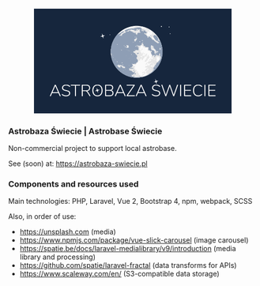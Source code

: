 <p align="center">
<a href="https://astrobaza-swiecie.pl" target="_blank">
<img src="https://github.com/apsg/astrobaza/blob/main/public/images/logo_big.png?raw=true" width="400">
</a>
</p>

### Astrobaza Świecie | Astrobase Świecie

Non-commercial project to support local astrobase. 

See (soon) at: https://astrobaza-swiecie.pl


### Components and resources used

Main technologies: PHP, Laravel, Vue 2, Bootstrap 4, npm, webpack, SCSS

Also, in order of use:

- https://unsplash.com (media)
- https://www.npmjs.com/package/vue-slick-carousel (image carousel)
- https://spatie.be/docs/laravel-medialibrary/v9/introduction (media library and processing)
- https://github.com/spatie/laravel-fractal (data transforms for APIs)
- https://www.scaleway.com/en/ (S3-compatible data storage)
